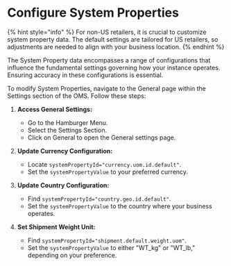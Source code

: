 # Configure System Properties

{% hint style="info" %}
For non-US retailers, it is crucial to customize system property data. The default settings are tailored for US retailers, so adjustments are needed to align with your business location.
{% endhint %}

The System Property data encompasses a range of configurations that influence the fundamental settings governing how your instance operates. Ensuring accuracy in these configurations is essential.

To modify System Properties, navigate to the General page within the Settings section of the OMS. Follow these steps:

1. **Access General Settings:**
   - Go to the Hamburger Menu.
   - Select the Settings Section.
   - Click on General to open the General settings page.

2. **Update Currency Configuration:**
   - Locate `systemPropertyId="currency.uom.id.default"`.
   - Set the `systemPropertyValue` to your preferred currency.

3. **Update Country Configuration:**
   - Find `systemPropertyId="country.geo.id.default"`.
   - Set the `systemPropertyValue` to the country where your business operates.

4. **Set Shipment Weight Unit:**
   - Find `systemPropertyId="shipment.default.weight.uom"`.
   - Set the `systemPropertyValue` to either "WT_kg" or "WT_lb," depending on your preference.
